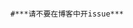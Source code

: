 ```````````````````````````````````````````````````````````````````````
```````````````````````````````````````````````````````````````````````
```````````````````````````````````````````````````````````````````````
#***请不要在博客中开issue***
```````````````````````````````````````````````````````````````````````
```````````````````````````````````````````````````````````````````````
```````````````````````````````````````````````````````````````````````

